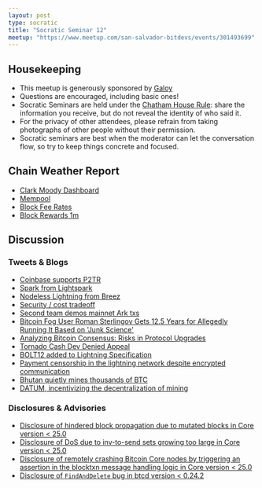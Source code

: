 ```yaml
---
layout: post
type: socratic
title: "Socratic Seminar 12"
meetup: "https://www.meetup.com/san-salvador-bitdevs/events/301493699"
---
```


Housekeeping
------------

- This meetup is generously sponsored by [Galoy](https://galoy.io/)
- Questions are encouraged, including basic ones!
- Socratic Seminars are held under the [Chatham House Rule](https://www.chathamhouse.org/about-us/chatham-house-rule): share the information you receive, but do not reveal the identity of who said it.
- For the privacy of other attendees, please refrain from taking photographs of other people without their permission.
- Socratic seminars are best when the moderator can let the conversation flow, so try to keep things concrete and focused.

Chain Weather Report
--------------------

- [Clark Moody Dashboard](https://dashboard.clarkmoody.com/)
- [Mempool](https://mempool.space/graphs/mempool#1m)
- [Block Fee Rates](https://mempool.space/graphs/mining/block-fee-rates#1m)
- [Block Rewards 1m](https://mempool.space/graphs/mining/block-rewards#1m)

Discussion
----------

### Tweets & Blogs

- [Coinbase supports P2TR](https://x.com/CoinbaseAssets/status/1843712761391399318)
- [Spark from Lightspark](https://spark.info/)
- [Nodeless Lightning from Breez](https://x.com/Liquid_BTC/status/1854273521347858663)
- [Security / cost tradeoff](https://x.com/giacomozucco/status/1850100668255662208)
- [Second team demos mainnet Ark txs](https://x.com/2ndbtc/status/1838233706454233194)
- [Bitcoin Fog User Roman Sterlingov Gets 12.5 Years for Allegedly Running It Based on 'Junk Science'](https://www.nobsbitcoin.com/bitcoin-fog-user-roman-sterlingov-gets-12-5-years-for-allegedly-running-it-based-on-junk-science/)
- [Analyzing Bitcoin Consensus: Risks in Protocol Upgrades](https://github.com/bitcoin-cap/bcap)
- [Tornado Cash Dev Denied Appeal](https://www.nobsbitcoin.com/tornado-cash-developer-roman-storm-to-face-criminal-trial-judge-rules/)
- [BOLT12 added to Lightning Specification](https://github.com/lightning/bolts/commit/aed3d28d5a202a0dd7b037fca4c04f58242fa909)
- [Payment censorship in the lightning network despite encrypted communication](https://x.com/callebtc/status/1856679659523490046)
- [Bhutan quietly mines thousands of BTC](https://www.forbes.com/sites/digital-assets/2024/09/17/how-bhutan-quietly-built-750-million-in-bitcoin-holdings/)
- [DATUM, incentivizing the decentralization of mining](https://ocean.xyz/docs/datum)


### Disclosures & Advisories

- [Disclosure of hindered block propagation due to mutated blocks in Core version < 25.0](https://bitcoincore.org/en/2024/10/08/disclose-mutated-blocks-hindering-propagation/)
- [Disclosure of DoS due to inv-to-send sets growing too large in Core version < 25.0](https://bitcoincore.org/en/2024/10/08/disclose-large-inv-to-send/)
- [Disclosure of remotely crashing Bitcoin Core nodes by triggering an assertion in the blocktxn message handling logic in Core version < 25.0](https://bitcoincore.org/en/2024/10/08/disclose-blocktxn-crash/)
- [Disclosure of `FindAndDelete` bug in btcd version < 0.24.2](https://delvingbitcoin.org/t/cve-2024-38365-public-disclosure-btcd-findanddelete-bug/1184)
